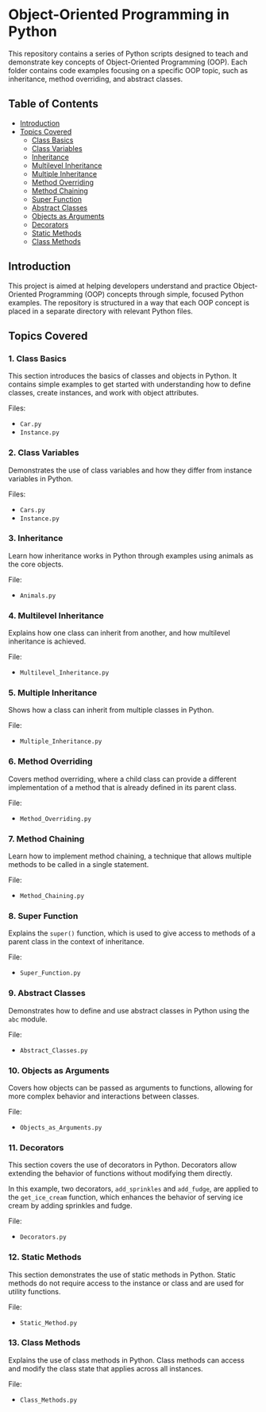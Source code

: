 # Object-Oriented Programming in Python

This repository contains a series of Python scripts designed to teach and demonstrate key concepts of Object-Oriented Programming (OOP). Each folder contains code examples focusing on a specific OOP topic, such as inheritance, method overriding, and abstract classes.

## Table of Contents

- [Introduction](#introduction)
- [Topics Covered](#topics-covered)
  - [Class Basics](#1-class-basics)
  - [Class Variables](#2-class-variables)
  - [Inheritance](#3-inheritance)
  - [Multilevel Inheritance](#4-multilevel-inheritance)
  - [Multiple Inheritance](#5-multiple-inheritance)
  - [Method Overriding](#6-method-overriding)
  - [Method Chaining](#7-method-chaining)
  - [Super Function](#8-super-function)
  - [Abstract Classes](#9-abstract-classes)
  - [Objects as Arguments](#10-objects-as-arguments)
  - [Decorators](#11-decorators)
  - [Static Methods](#12-static-methods)
  - [Class Methods](#13-class-methods)

## Introduction

This project is aimed at helping developers understand and practice Object-Oriented Programming (OOP) concepts through simple, focused Python examples. The repository is structured in a way that each OOP concept is placed in a separate directory with relevant Python files.

## Topics Covered

### 1. Class Basics

This section introduces the basics of classes and objects in Python. It contains simple examples to get started with understanding how to define classes, create instances, and work with object attributes.

Files:
- `Car.py`
- `Instance.py`

### 2. Class Variables

Demonstrates the use of class variables and how they differ from instance variables in Python.

Files:
- `Cars.py`
- `Instance.py`

### 3. Inheritance

Learn how inheritance works in Python through examples using animals as the core objects.

File:
- `Animals.py`

### 4. Multilevel Inheritance

Explains how one class can inherit from another, and how multilevel inheritance is achieved.

File:
- `Multilevel_Inheritance.py`

### 5. Multiple Inheritance

Shows how a class can inherit from multiple classes in Python.

File:
- `Multiple_Inheritance.py`

### 6. Method Overriding

Covers method overriding, where a child class can provide a different implementation of a method that is already defined in its parent class.

File:
- `Method_Overriding.py`

### 7. Method Chaining

Learn how to implement method chaining, a technique that allows multiple methods to be called in a single statement.

File:
- `Method_Chaining.py`

### 8. Super Function

Explains the `super()` function, which is used to give access to methods of a parent class in the context of inheritance.

File:
- `Super_Function.py`

### 9. Abstract Classes

Demonstrates how to define and use abstract classes in Python using the `abc` module.

File:
- `Abstract_Classes.py`

### 10. Objects as Arguments

Covers how objects can be passed as arguments to functions, allowing for more complex behavior and interactions between classes.

File:
- `Objects_as_Arguments.py`

### 11. Decorators

This section covers the use of decorators in Python. Decorators allow extending the behavior of functions without modifying them directly.

In this example, two decorators, `add_sprinkles` and `add_fudge`, are applied to the `get_ice_cream` function, which enhances the behavior of serving ice cream by adding sprinkles and fudge.

File:
- `Decorators.py`

### 12. Static Methods

This section demonstrates the use of static methods in Python. Static methods do not require access to the instance or class and are used for utility functions.

File:
- `Static_Method.py`

### 13. Class Methods

Explains the use of class methods in Python. Class methods can access and modify the class state that applies across all instances.

File:
- `Class_Methods.py`
